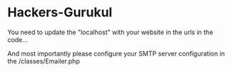 # Hackers-Gurukul
You need to update the "localhost" with your website in the urls in the code...


And most importantly please configure your SMTP server configuration in the 
/classes/Emailer.php 
